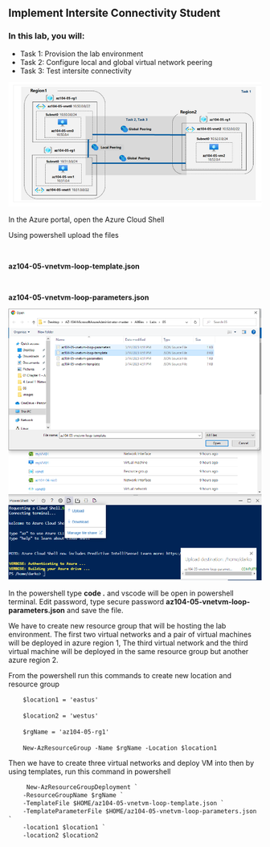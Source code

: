 ## Implement Intersite Connectivity Student 

### In this lab, you will:

<ul>
    <li>Task 1: Provision the lab environment</li>
    <li>Task 2: Configure local and global virtual network peering</li>
    <li>Task 3: Test intersite connectivity</li>
</ul>

![Open powershell ](images/a1.png)

In the Azure portal, open the Azure Cloud Shell

Using powershell upload the files

<br />

**az104-05-vnetvm-loop-template.json**

<br />

**az104-05-vnetvm-loop-parameters.json**

![Open powershell ](images/a2.png)

In the powershell type **code .** and vscode will be open in powershell terminal. Edit password, type secure password **az104-05-vnetvm-loop-parameters.json** and save the file.

We have to create new resource group that will be hosting the lab environment. The first two virtual networks and a pair of virtual machines will be deployed in azure region 1, The third virtual network and the third virtual machine will be deployed in the same resource group but another azure region 2.  



From the powershell run this commands to create new location and resource group


        $location1 = 'eastus'

        $location2 = 'westus'

        $rgName = 'az104-05-rg1'

        New-AzResourceGroup -Name $rgName -Location $location1


Then we have to create three virtual networks and deploy VM into then by using templates, run this command in powershell

         New-AzResourceGroupDeployment `
        -ResourceGroupName $rgName `
        -TemplateFile $HOME/az104-05-vnetvm-loop-template.json `
        -TemplateParameterFile $HOME/az104-05-vnetvm-loop-parameters.json `
        -location1 $location1 `
        -location2 $location2